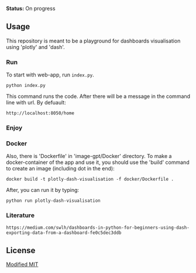 **Status:** On progress

## Usage

This repository is meant to be a playground for dashboards visualisation using 'plotly' and 'dash'.

### Run

To start with web-app, run `index.py`. 

```
python index.py
```

This command runs the code. After there will be a message in the command line with url. By defuault:

```
http://localhost:8050/home
```

### Enjoy

### Docker

Also, there is 'Dockerfile' in 'image-gpt/Docker' directory. To make a docker-container of the app and use it, you should use the 'build' command to create an image (including dot in the end):

```
docker build -t plotly-dash-visualisation -f docker/Dockerfile .
```

After, you can run it by typing:

```
python run plotly-dash-visualisation
```

### Literature

```
https://medium.com/swlh/dashboards-in-python-for-beginners-using-dash-exporting-data-from-a-dashboard-fe0c5dec3ddb
```

## License

[Modified MIT](./LICENSE)
